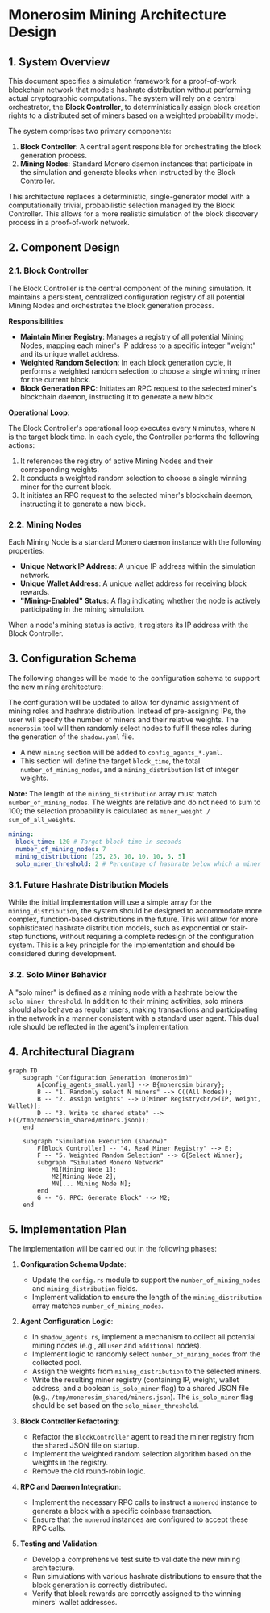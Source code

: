 # Monerosim Mining Architecture Design

## 1. System Overview

This document specifies a simulation framework for a proof-of-work blockchain network that models hashrate distribution without performing actual cryptographic computations. The system will rely on a central orchestrator, the **Block Controller**, to deterministically assign block creation rights to a distributed set of miners based on a weighted probability model.

The system comprises two primary components:

1.  **Block Controller**: A central agent responsible for orchestrating the block generation process.
2.  **Mining Nodes**: Standard Monero daemon instances that participate in the simulation and generate blocks when instructed by the Block Controller.

This architecture replaces a deterministic, single-generator model with a computationally trivial, probabilistic selection managed by the Block Controller. This allows for a more realistic simulation of the block discovery process in a proof-of-work network.

## 2. Component Design

### 2.1. Block Controller

The Block Controller is the central component of the mining simulation. It maintains a persistent, centralized configuration registry of all potential Mining Nodes and orchestrates the block generation process.

**Responsibilities**:

*   **Maintain Miner Registry**: Manages a registry of all potential Mining Nodes, mapping each miner's IP address to a specific integer "weight" and its unique wallet address.
*   **Weighted Random Selection**: In each block generation cycle, it performs a weighted random selection to choose a single winning miner for the current block.
*   **Block Generation RPC**: Initiates an RPC request to the selected miner's blockchain daemon, instructing it to generate a new block.

**Operational Loop**:

The Block Controller's operational loop executes every `N` minutes, where `N` is the target block time. In each cycle, the Controller performs the following actions:

1.  It references the registry of active Mining Nodes and their corresponding weights.
2.  It conducts a weighted random selection to choose a single winning miner for the current block.
3.  It initiates an RPC request to the selected miner's blockchain daemon, instructing it to generate a new block.

### 2.2. Mining Nodes

Each Mining Node is a standard Monero daemon instance with the following properties:

*   **Unique Network IP Address**: A unique IP address within the simulation network.
*   **Unique Wallet Address**: A unique wallet address for receiving block rewards.
*   **"Mining-Enabled" Status**: A flag indicating whether the node is actively participating in the mining simulation.

When a node's mining status is active, it registers its IP address with the Block Controller.

## 3. Configuration Schema

The following changes will be made to the configuration schema to support the new mining architecture:

The configuration will be updated to allow for dynamic assignment of mining roles and hashrate distribution. Instead of pre-assigning IPs, the user will specify the number of miners and their relative weights. The `monerosim` tool will then randomly select nodes to fulfill these roles during the generation of the `shadow.yaml` file.

*   A new `mining` section will be added to `config_agents_*.yaml`.
*   This section will define the target `block_time`, the total `number_of_mining_nodes`, and a `mining_distribution` list of integer weights.

**Note:** The length of the `mining_distribution` array must match `number_of_mining_nodes`. The weights are relative and do not need to sum to 100; the selection probability is calculated as `miner_weight / sum_of_all_weights`.

```yaml
mining:
  block_time: 120 # Target block time in seconds
  number_of_mining_nodes: 7
  mining_distribution: [25, 25, 10, 10, 10, 5, 5]
  solo_miner_threshold: 2 # Percentage of hashrate below which a miner is considered a "solo miner"
```

### 3.1. Future Hashrate Distribution Models

While the initial implementation will use a simple array for the `mining_distribution`, the system should be designed to accommodate more complex, function-based distributions in the future. This will allow for more sophisticated hashrate distribution models, such as exponential or stair-step functions, without requiring a complete redesign of the configuration system. This is a key principle for the implementation and should be considered during development.

### 3.2. Solo Miner Behavior

A "solo miner" is defined as a mining node with a hashrate below the `solo_miner_threshold`. In addition to their mining activities, solo miners should also behave as regular users, making transactions and participating in the network in a manner consistent with a standard user agent. This dual role should be reflected in the agent's implementation.

## 4. Architectural Diagram

```mermaid
graph TD
    subgraph "Configuration Generation (monerosim)"
        A[config_agents_small.yaml] --> B{monerosim binary};
        B -- "1. Randomly select N miners" --> C((All Nodes));
        B -- "2. Assign weights" --> D[Miner Registry<br/>(IP, Weight, Wallet)];
        D -- "3. Write to shared state" --> E((/tmp/monerosim_shared/miners.json));
    end

    subgraph "Simulation Execution (shadow)"
        F[Block Controller] -- "4. Read Miner Registry" --> E;
        F -- "5. Weighted Random Selection" --> G{Select Winner};
        subgraph "Simulated Monero Network"
            M1[Mining Node 1];
            M2[Mining Node 2];
            MN[... Mining Node N];
        end
        G -- "6. RPC: Generate Block" --> M2;
    end
```

## 5. Implementation Plan

The implementation will be carried out in the following phases:

1.  **Configuration Schema Update**:
    *   Update the `config.rs` module to support the `number_of_mining_nodes` and `mining_distribution` fields.
    *   Implement validation to ensure the length of the `mining_distribution` array matches `number_of_mining_nodes`.

2.  **Agent Configuration Logic**:
    *   In `shadow_agents.rs`, implement a mechanism to collect all potential mining nodes (e.g., all `user` and `additional` nodes).
    *   Implement logic to randomly select `number_of_mining_nodes` from the collected pool.
    *   Assign the weights from `mining_distribution` to the selected miners.
    *   Write the resulting miner registry (containing IP, weight, wallet address, and a boolean `is_solo_miner` flag) to a shared JSON file (e.g., `/tmp/monerosim_shared/miners.json`). The `is_solo_miner` flag should be set based on the `solo_miner_threshold`.

3.  **Block Controller Refactoring**:
    *   Refactor the `BlockController` agent to read the miner registry from the shared JSON file on startup.
    *   Implement the weighted random selection algorithm based on the weights in the registry.
    *   Remove the old round-robin logic.

4.  **RPC and Daemon Integration**:
    *   Implement the necessary RPC calls to instruct a `monerod` instance to generate a block with a specific coinbase transaction.
    *   Ensure that the `monerod` instances are configured to accept these RPC calls.

5.  **Testing and Validation**:
    *   Develop a comprehensive test suite to validate the new mining architecture.
    *   Run simulations with various hashrate distributions to ensure that the block generation is correctly distributed.
    *   Verify that block rewards are correctly assigned to the winning miners' wallet addresses.